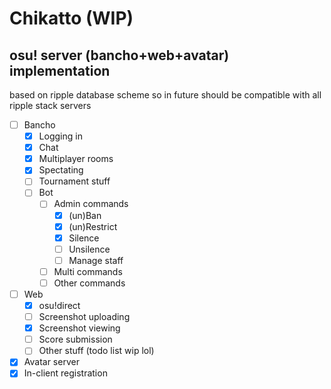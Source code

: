# Chikatto (WIP)
## osu! server (bancho+web+avatar) implementation

based on ripple database scheme so in future should be 
compatible with all ripple stack servers

- [ ] Bancho
    - [X] Logging in
    - [X] Chat
    - [X] Multiplayer rooms
    - [X] Spectating
    - [ ] Tournament stuff
    - [ ] Bot
        - [ ] Admin commands
            - [X] (un)Ban
            - [X] (un)Restrict
            - [X] Silence
            - [ ] Unsilence
            - [ ] Manage staff
        - [ ] Multi commands
        - [ ] Other commands
- [ ] Web
    - [X] osu!direct
    - [ ] Screenshot uploading
    - [X] Screenshot viewing
    - [ ] Score submission
    - [ ] Other stuff (todo list wip lol)
- [X] Avatar server
- [X] In-client registration